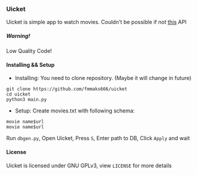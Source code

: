 ### Uicket
Uicket is simple app to watch movies. Couldn't be possible if not [this](https://github.com/SuperZombi/HdRezkaApi) API
##### Warning!
Low Quality Code!
#### Installing && Setup
- Installing:
You need to clone repository. (Maybe it will change in future)
```
git clone https://github.com/fmmaks666/uicket
cd uicket
python3 main.py
```
- Setup:
Create movies.txt with following schema: 
```
movie name$url
movie name$url
```
Run `dbgen.py`, 
Open Uicket, 
Press `S`,
Enter path to DB, 
Click `Apply` and wait

#### License
Uicket is licensed under GNU GPLv3, view `LICENSE` for more details
